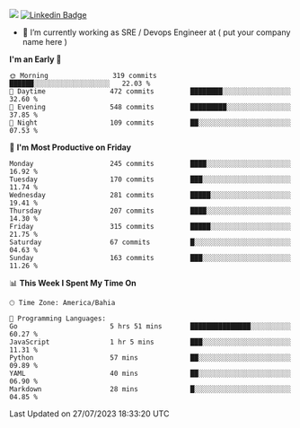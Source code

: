![](https://komarev.com/ghpvc/?username=miltlima&color=blue) [![Linkedin Badge](https://img.shields.io/badge/-LinkedIn-blue?style=flat-square&logo=Linkedin&logoColor=white&link=https://www.linkedin.com/in/miltonlimaj/)](https://www.linkedin.com/in/miltonlimaj/)
                 

- 🔭 I’m currently working as SRE / Devops Engineer at ( put your company name here )


<!--START_SECTION:waka-->
**I'm an Early 🐤** 

```text
🌞 Morning                319 commits         ██████░░░░░░░░░░░░░░░░░░░   22.03 % 
🌆 Daytime                472 commits         ████████░░░░░░░░░░░░░░░░░   32.60 % 
🌃 Evening                548 commits         █████████░░░░░░░░░░░░░░░░   37.85 % 
🌙 Night                  109 commits         ██░░░░░░░░░░░░░░░░░░░░░░░   07.53 % 
```
📅 **I'm Most Productive on Friday** 

```text
Monday                   245 commits         ████░░░░░░░░░░░░░░░░░░░░░   16.92 % 
Tuesday                  170 commits         ███░░░░░░░░░░░░░░░░░░░░░░   11.74 % 
Wednesday                281 commits         █████░░░░░░░░░░░░░░░░░░░░   19.41 % 
Thursday                 207 commits         ████░░░░░░░░░░░░░░░░░░░░░   14.30 % 
Friday                   315 commits         █████░░░░░░░░░░░░░░░░░░░░   21.75 % 
Saturday                 67 commits          █░░░░░░░░░░░░░░░░░░░░░░░░   04.63 % 
Sunday                   163 commits         ███░░░░░░░░░░░░░░░░░░░░░░   11.26 % 
```


📊 **This Week I Spent My Time On** 

```text
🕑︎ Time Zone: America/Bahia

💬 Programming Languages: 
Go                       5 hrs 51 mins       ███████████████░░░░░░░░░░   60.27 % 
JavaScript               1 hr 5 mins         ███░░░░░░░░░░░░░░░░░░░░░░   11.31 % 
Python                   57 mins             ██░░░░░░░░░░░░░░░░░░░░░░░   09.89 % 
YAML                     40 mins             ██░░░░░░░░░░░░░░░░░░░░░░░   06.90 % 
Markdown                 28 mins             █░░░░░░░░░░░░░░░░░░░░░░░░   04.85 % 
```


 Last Updated on 27/07/2023 18:33:20 UTC
<!--END_SECTION:waka-->
